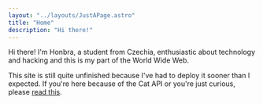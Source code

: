 ```yaml
---
layout: "../layouts/JustAPage.astro"
title: "Home"
description: "Hi there!"
---
```


Hi there! I'm Honbra, a student from Czechia, enthusiastic about technology and hacking and this is my part of the World Wide Web.

This site is still quite unfinished because I've had to deploy it sooner than I expected. If you're here because of the Cat API or you're just curious, please [read this](/blog/cat-api-gone).

